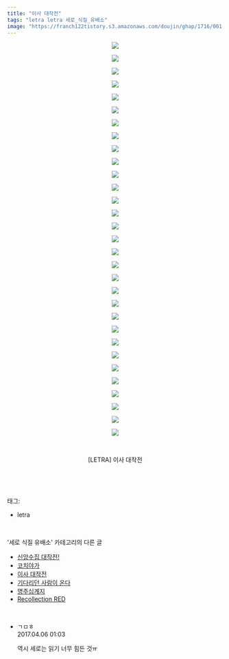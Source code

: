 ```yaml
---
title: "이사 대작전"
tags: "letra letra 세로_식질_유배소"
image: "https://franch122tistory.s3.amazonaws.com/doujin/ghap/1716/001.jpg"
---
```

<div class="article">
<p style="text-align: center; clear: none; float: none;"><img src="{{ site.imgserver8 }}/ghap/1716/001.jpg"/></p>
<p style="text-align: center; clear: none; float: none;"><img src="{{ site.imgserver8 }}/ghap/1716/002.jpg"/></p>
<p style="text-align: center; clear: none; float: none;"><img src="{{ site.imgserver8 }}/ghap/1716/003.jpg"/></p>
<p style="text-align: center; clear: none; float: none;"><img src="{{ site.imgserver8 }}/ghap/1716/004.jpg"/></p>
<p style="text-align: center; clear: none; float: none;"><img src="{{ site.imgserver8 }}/ghap/1716/005.jpg"/></p>
<p style="text-align: center; clear: none; float: none;"><img src="{{ site.imgserver8 }}/ghap/1716/006.jpg"/></p>
<p style="text-align: center; clear: none; float: none;"><img src="{{ site.imgserver8 }}/ghap/1716/007.jpg"/></p>
<p style="text-align: center; clear: none; float: none;"><img src="{{ site.imgserver8 }}/ghap/1716/008.jpg"/></p>
<p style="text-align: center; clear: none; float: none;"><img src="{{ site.imgserver8 }}/ghap/1716/009.jpg"/></p>
<p style="text-align: center; clear: none; float: none;"><img src="{{ site.imgserver8 }}/ghap/1716/010.jpg"/></p>
<p style="text-align: center; clear: none; float: none;"><img src="{{ site.imgserver8 }}/ghap/1716/011.jpg"/></p>
<p style="text-align: center; clear: none; float: none;"><img src="{{ site.imgserver8 }}/ghap/1716/012.jpg"/></p>
<p style="text-align: center; clear: none; float: none;"><img src="{{ site.imgserver8 }}/ghap/1716/013.jpg"/></p>
<p style="text-align: center; clear: none; float: none;"><img src="{{ site.imgserver8 }}/ghap/1716/014.jpg"/></p>
<p style="text-align: center; clear: none; float: none;"><img src="{{ site.imgserver8 }}/ghap/1716/015.jpg"/></p>
<p style="text-align: center; clear: none; float: none;"><img src="{{ site.imgserver8 }}/ghap/1716/016.jpg"/></p>
<p style="text-align: center; clear: none; float: none;"><img src="{{ site.imgserver8 }}/ghap/1716/017.jpg"/></p>
<p style="text-align: center; clear: none; float: none;"><img src="{{ site.imgserver8 }}/ghap/1716/018.jpg"/></p>
<p style="text-align: center; clear: none; float: none;"><img src="{{ site.imgserver8 }}/ghap/1716/019.jpg"/></p>
<p style="text-align: center; clear: none; float: none;"><img src="{{ site.imgserver8 }}/ghap/1716/020.jpg"/></p>
<p style="text-align: center; clear: none; float: none;"><img src="{{ site.imgserver8 }}/ghap/1716/021.jpg"/></p>
<p style="text-align: center; clear: none; float: none;"><img src="{{ site.imgserver8 }}/ghap/1716/022.jpg"/></p>
<p style="text-align: center; clear: none; float: none;"><img src="{{ site.imgserver8 }}/ghap/1716/023.jpg"/></p>
<p style="text-align: center; clear: none; float: none;"><img src="{{ site.imgserver8 }}/ghap/1716/024.jpg"/></p>
<p style="text-align: center; clear: none; float: none;"><img src="{{ site.imgserver8 }}/ghap/1716/025.jpg"/></p>
<p style="text-align: center; clear: none; float: none;"><img src="{{ site.imgserver8 }}/ghap/1716/026.jpg"/></p>
<p style="text-align: center; clear: none; float: none;"><img src="{{ site.imgserver8 }}/ghap/1716/027.jpg"/></p>
<p style="text-align: center; clear: none; float: none;"><img src="{{ site.imgserver8 }}/ghap/1716/028.jpg"/></p>
<p style="text-align: center; clear: none; float: none;"><img src="{{ site.imgserver8 }}/ghap/1716/029.jpg"/></p>
<p style="text-align: center; clear: none; float: none;"><img src="{{ site.imgserver8 }}/ghap/1716/030.jpg"/></p>
<p style="text-align: center; clear: none; float: none;"><img src="{{ site.imgserver8 }}/ghap/1716/031.jpg"/></p>
<p style="text-align: center; clear: none; float: none;"><br/></p>
<p style="text-align: center; clear: none; float: none;">[LETRA] 이사 대작전</p>
<p><br/></p>
</div><br/>
<div class="tagTrail">
<p>태그: </p>
<ul>
<li>letra</li>
</ul>
</div><br/>
<div class="another">
<p>'세로 식질 유배소' 카테고리의 다른 글</p>
<ul>
<li><a href="/ghap_1747">신앙수집 대작전!</a></li>
<li><a href="/ghap_1740">코치야가</a></li>
<li><a href="/ghap_1716">이사 대작전</a></li>
<li><a href="/ghap_1693">기다리던 사람이 온다</a></li>
<li><a href="/ghap_1691">명주십계지</a></li>
<li><a href="/ghap_1668">Recollection RED</a></li>
</ul>
</div><br/>
<div class="cb_module cb_fluid">
<div class="cb_wrt cb_profile">
<div class="comment">
<ul>
<li class="cb_thumb_off" id="comment14958157">
<div class="cb_comment_area">
<div class="cb_info_area">
<div class="cb_section">
<span class="cb_nick_name">ㄱㅁㅎ</span>
</div>
<div class="cb_section">
<span class="cb_date">2017.04.06 01:03 </span>
</div>
</div>
<div class="cb_dsc_comment">
<p class="cb_dsc">
											역시 세로는 읽기 너무 힘든 것ㅠ
										</p>
</div>
</div></li>
</ul>
</div>
</div><!-- commentList close -->
</div><br/>
